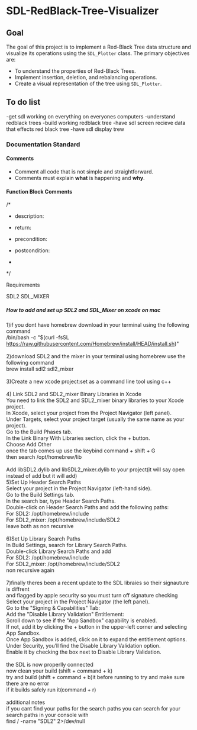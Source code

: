 # SDL-RedBlack-Tree-Visualizer

## Goal
The goal of this project is to implement a Red-Black Tree data structure and visualize its operations using the `SDL_Plotter` class. The primary objectives are:

- To understand the properties of Red-Black Trees.
- Implement insertion, deletion, and rebalancing operations.
- Create a visual representation of the tree using `SDL_Plotter`.

## To do list 
-get sdl working on everything on everyones computers 
-understand redblack trees
-build working redblack tree
-have sdl screen recieve data that effects red black tree
-have sdl display trew

### Documentation Standard

#### Comments
- Comment all code that is not simple and straightforward.
- Comments must explain **what** is happening and **why**.

#### Function Block Comments
/*
 * description:
 * return:
 * precondition:
 * postcondition:

 * 
 */

Requirements

SDL2
SDL_MIXER

##### How to add and set up SDL2 and SDL_Mixer on xcode on mac
1)if you dont have homebrew download in your terminal using the following command <br />
/bin/bash -c "$(curl -fsSL https://raw.githubusercontent.com/Homebrew/install/HEAD/install.sh)" <br /> <br />
2)download SDL2 and the mixer in your terminal using homebrew use the following command <br />
brew install sdl2 sdl2_mixer  <br /> <br />
3)Create a new xcode project:set as a command line tool using c++ <br /> <br />
4) Link SDL2 and SDL2_mixer Binary Libraries in Xcode <br />
You need to link the SDL2 and SDL2_mixer binary libraries to your Xcode project. <br />
In Xcode, select your project from the Project Navigator (left panel). <br />
Under Targets, select your project target (usually the same name as your project). <br />
Go to the Build Phases tab. <br />
In the Link Binary With Libraries section, click the + button. <br />
Choose Add Other <br />
once the tab comes up use the keybind command + shift + G <br />
then search /opt/homebrew/lib  <br /> <br />
Add libSDL2.dylib and libSDL2_mixer.dylib to your project(it will say open instead of add but it will add) <br />
5)Set Up Header Search Paths <br />
Select your project in the Project Navigator (left-hand side). <br />
Go to the Build Settings tab. <br />
In the search bar, type Header Search Paths. <br />
Double-click on Header Search Paths and add the following paths: <br />
For SDL2: /opt/homebrew/include  <br />
For SDL2_mixer: /opt/homebrew/include/SDL2 <br />
leave both as non recursive <br /> <br />
6)Set Up Library Search Paths <br />
In Build Settings, search for Library Search Paths. <br />
Double-click Library Search Paths and add  <br />
For SDL2: /opt/homebrew/include  <br />
For SDL2_mixer: /opt/homebrew/include/SDL2 <br />
non recursive again <br /> <br />
7)finally theres been a recent update to the SDL libraies so their signauture is diffrent <br />
and flagged by apple security so you must turn off signature checking  <br />
Select your project in the Project Navigator (the left panel). <br />
Go to the "Signing & Capabilities" Tab: <br />
Add the "Disable Library Validation" Entitlement: <br />
Scroll down to see if the "App Sandbox" capability is enabled.  <br />
If not, add it by clicking the + button in the upper-left corner and selecting App Sandbox. <br />
Once App Sandbox is added, click on it to expand the entitlement options. <br />
Under Security, you’ll find the Disable Library Validation option. <br />
Enable it by checking the box next to Disable Library Validation. <br />
 <br />
the SDL is now properlly connected <br />
now clean your build (shift + command + k) <br />
try and build (shift + command + b)it before running to try and make sure there are no error <br />
if it builds safely run it(command + r) <br /> <br />
additional notes  <br />
if you cant find your paths for the search paths you can search for your search paths in your console with  <br />
find / -name "SDL2" 2>/dev/null <br />

